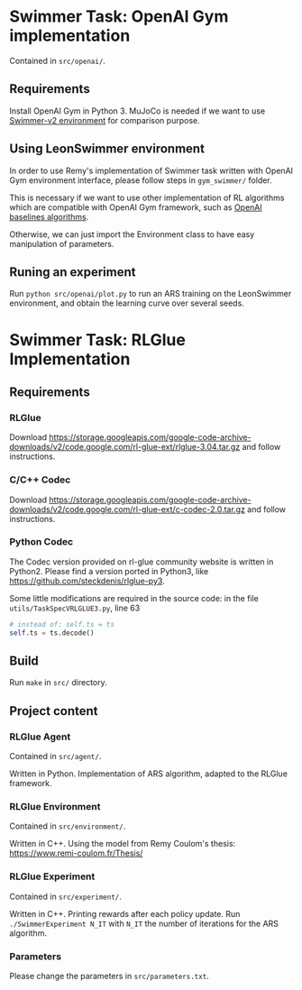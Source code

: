 # Swimmer Task: OpenAI Gym implementation
Contained in `src/openai/`.

## Requirements
Install OpenAI Gym in Python 3. MuJoCo is needed if we want to use [Swimmer-v2 environment](https://gym.openai.com/envs/Swimmer-v2/) for comparison purpose.

## Using LeonSwimmer environment
In order to use Remy's implementation of Swimmer task written with OpenAI Gym environment interface, please follow steps in `gym_swimmer/` folder.

This is necessary if we want to use other implementation of RL algorithms which are compatible with OpenAI Gym framework, such as [OpenAI baselines algorithms](https://github.com/openai/baselines).

Otherwise, we can just import the Environment class to have easy manipulation of parameters.

## Runing an experiment
Run `python src/openai/plot.py` to run an ARS training on the LeonSwimmer environment, and obtain the learning curve over several seeds.

# Swimmer Task: RLGlue Implementation

## Requirements

### RLGlue
Download https://storage.googleapis.com/google-code-archive-downloads/v2/code.google.com/rl-glue-ext/rlglue-3.04.tar.gz and follow instructions.

### C/C++ Codec
Download https://storage.googleapis.com/google-code-archive-downloads/v2/code.google.com/rl-glue-ext/c-codec-2.0.tar.gz and follow instructions.

### Python Codec

The Codec version provided on rl-glue community website is written in Python2. Please find a version ported in Python3, like https://github.com/steckdenis/rlglue-py3.

Some little modifications are required in the source code: in the file `utils/TaskSpecVRLGLUE3.py`, line 63

```python
# instead of: self.ts = ts
self.ts = ts.decode()
```

## Build
Run `make` in `src/` directory.

## Project content

### RLGlue Agent
Contained in `src/agent/`.

Written in Python. Implementation of ARS algorithm, adapted to the RLGlue framework.

### RLGlue Environment
Contained in `src/environment/`.

Written in C++. Using the model from Remy Coulom's thesis: https://www.remi-coulom.fr/Thesis/

### RLGlue Experiment
Contained in `src/experiment/`.

Written in C++. Printing rewards after each policy update. Run `./SwimmerExperiment N_IT` with `N_IT` the number of iterations for the ARS algorithm.

### Parameters
Please change the parameters in `src/parameters.txt`.
